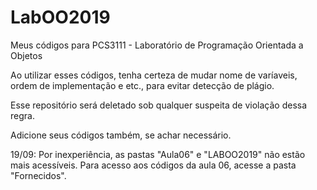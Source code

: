 # LabOO2019
Meus códigos para PCS3111 - Laboratório de Programação Orientada a Objetos

Ao utilizar esses códigos, tenha certeza de mudar nome de varíaveis, ordem de implementação e etc., para evitar detecção de plágio.

Esse repositório será deletado sob qualquer suspeita de violação dessa regra.

Adicione seus códigos também, se achar necessário.

19/09: Por inexperiência, as pastas "Aula06" e "LABOO2019" não estão mais acessíveis. 
Para acesso aos códigos da aula 06, acesse a pasta "Fornecidos".

